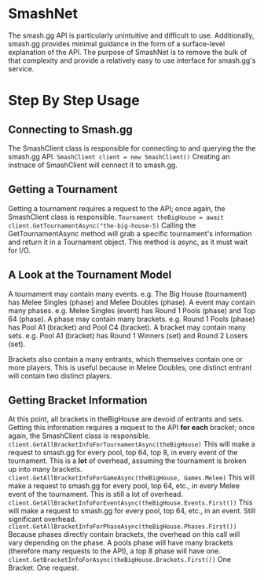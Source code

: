 # SmashNet
The smash.gg API is particularly unintuitive and difficult to use. Additionally, smash.gg provides minimal guidance in the form of a surface-level explanation of the API. The purpose of SmashNet is to remove the bulk of that complexity and provide a relatively easy to use interface for smash.gg's service. 
# Step By Step Usage
## Connecting to Smash.gg
The SmashClient class is responsible for connecting to and querying the the smash.gg API.
`SmashClient client = new SmashClient()`
Creating an instnace of SmashClient will connect it to smash.gg.
## Getting a Tournament
Getting a tournament requires a request to the API; once again, the SmashClient class is responsible.
`Tournament theBigHouse = await client.GetTournamentAsync("the-big-house-5)`
Calling the GetTournamentAsync method will grab a specific tournament's information and return it in a Tournament object. This method is async, as it must wait for I/O. 
## A Look at the Tournament Model
A tournament may contain many events. e.g. The Big House (tournament) has Melee Singles (phase) and Melee Doubles (phase).
A event may contain many phases. e.g. Melee Singles (event) has Round 1 Pools (phase) and Top 64 (phase).
A phase may contain many brackets. e.g. Round 1 Pools (phase) has Pool A1 (bracket) and Pool C4 (bracket).
A bracket may contain many sets. e.g. Pool A1 (bracket) has Round 1 Winners (set) and Round 2 Losers (set).

Brackets also contain a many entrants, which themselves contain one or more players.
This is useful because in Melee Doubles, one distinct entrant will contain two distinct players.
## Getting Bracket Information
At this point, all brackets in theBigHouse are devoid of entrants and sets. Getting this information requires a request to the API
**for each** bracket; once again, the SmashClient class is responsible.
`client.GetAllBracketInfoForTournamentAsync(theBigHouse)`
This will make a request to smash.gg for every pool, top 64, top 8, in every event of the tournament. This is a **lot** of overhead, assuming the tournament is broken up into many brackets.
`client.GetAllBracketInfoForGameAsync(theBigHouse, Games.Melee)`
This will make a request to smash.gg for every pool, top 64, etc., in every Melee event of the tournament. This is still a lot of overhead.
`client.GetAllBracketInfoForEventAsync(theBigHouse.Events.First())`
This will make a request to smash.gg for every pool, top 64, etc., in an event. Still significant overhead.
`client.GetAllBracketInfoForPhaseAsync(theBigHouse.Phases.First())`
Because phases directly contain brackets, the overhead on this call will vary depending on the phase. A pools phase will have many brackets (therefore many requests to the API), a top 8 phase will have one.
`client.GetBracketInfoForAsync(theBigHouse.Brackets.First())`
One Bracket. One request.

